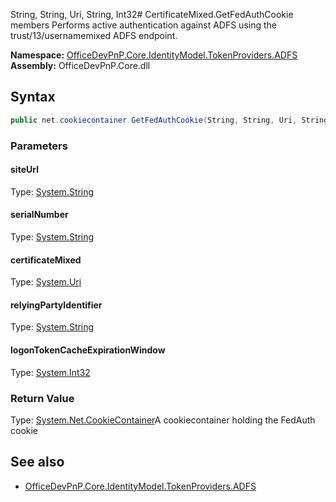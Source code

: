 String, String, Uri, String, Int32# CertificateMixed.GetFedAuthCookie members
Performs active authentication against ADFS using the trust/13/usernamemixed ADFS endpoint.  

**Namespace:** [OfficeDevPnP.Core.IdentityModel.TokenProviders.ADFS](OfficeDevPnP.Core.IdentityModel.TokenProviders.ADFS.md)  
**Assembly:** OfficeDevPnP.Core.dll  
## Syntax
```C#
public net.cookiecontainer GetFedAuthCookie(String, String, Uri, String, Int32)
```
### Parameters
#### siteUrl
Type: [System.String](System.String.md) 
#### 
#### serialNumber
Type: [System.String](System.String.md) 
#### 
#### certificateMixed
Type: [System.Uri](System.Uri.md) 
#### 
#### relyingPartyIdentifier
Type: [System.String](System.String.md) 
#### 
#### logonTokenCacheExpirationWindow
Type: [System.Int32](System.Int32.md) 
#### 
### Return Value
Type: [System.Net.CookieContainer](System.Net.CookieContainer.md)A cookiecontainer holding the FedAuth cookie
## See also
- [OfficeDevPnP.Core.IdentityModel.TokenProviders.ADFS](OfficeDevPnP.Core.IdentityModel.TokenProviders.ADFS.md)
